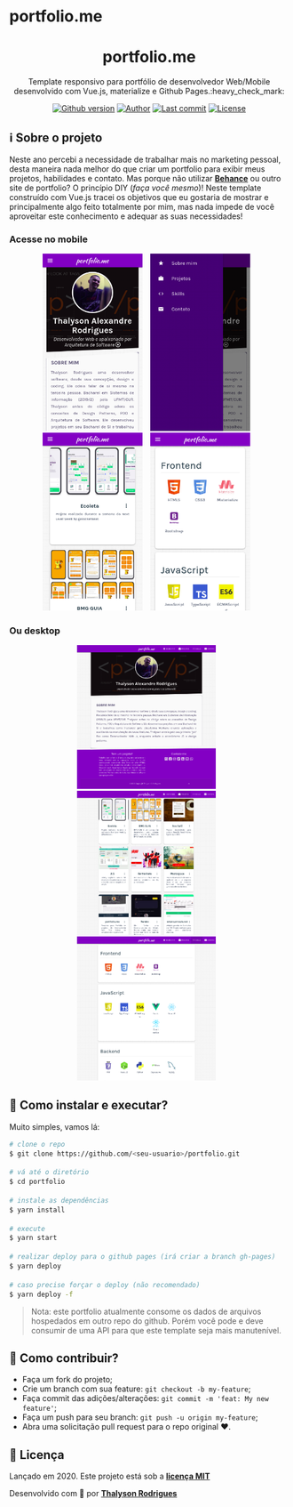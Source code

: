 # portfolio.me

<h1 align="center">portfolio.me</h1>
<p align="center">Template responsivo para portfólio de desenvolvedor Web/Mobile desenvolvido com Vue.js, materialize e Github Pages.:heavy_check_mark:</p>

<div align="center">

[![Github version](https://img.shields.io/github/v/release/thalysonalexr/portfolio?color=%237159c1&style=flat-square)](https://github.com/thalysonalexr/portfolio/tags)
[![Author](https://img.shields.io/badge/author-thalysonalexr-%237159c1?style=flat-square)](https://github.com/thalysonalexr)
[![Last commit](https://img.shields.io/github/last-commit/thalysonalexr/portfolio?color=%237159c1&style=flat-square)](https://github.com/thalysonalexr/portfolio/commits)
[![License](https://img.shields.io/github/license/thalysonalexr/portfolio?color=%237159c1&style=flat-square)](https://github.com/thalysonalexr/portfolio/blob/master/LICENSE)
</div>

## :information_source: Sobre o projeto

Neste ano percebi a necessidade de trabalhar mais no marketing pessoal, desta maneira nada melhor do que criar um portfolio para exibir meus projetos, habilidades e contato. Mas porque não utilizar **[Behance](https://www.behance.net/)** ou outro site de portfolio? O princípio DIY (*faça você mesmo*)! Neste template construído com Vue.js tracei os objetivos que eu gostaria de mostrar e principalmente algo feito totalmente por mim, mas nada impede de você aproveitar este conhecimento e adequar as suas necessidades!

### Acesse no mobile

<div align="center">

  <img width="180" style="margin-right: 10px" src="./docs/responsive-home.png" alt="Página Home responsiva" title="Página Home responsiva">

  <img width="180" style="margin-right: 10px"  src="./docs/responsive-sidebar.png" alt="Sidebar responsiva" title="Sidebar responsiva">

  <img width="180" style="margin-right: 10px"  src="./docs/responsive-projects.png" alt="Página Projects responsiva" title="Página Skills responsiva">

  <img width="180" style="margin-right: 10px"  src="./docs/responsive-skills.png" alt="Página Skills responsiva" title="Página Skills responsiva">

</div>

### Ou desktop

<div align="center">

  <img width="250" style="margin-right: 10px"  src="./docs/home.png" alt="Página Home" title="Página Home">

  <img width="250" style="margin-right: 10px"  src="./docs/projects.png" alt="Página Projects" title="Página Projects">

  <img width="250" style="margin-right: 10px"  src="./docs/skills.png" alt="Página Skills" title="Página Skills">

</div>

## :rocket: Como instalar e executar?

Muito simples, vamos lá:

```bash
# clone o repo
$ git clone https://github.com/<seu-usuario>/portfolio.git

# vá até o diretório
$ cd portfolio

# instale as dependências
$ yarn install

# execute
$ yarn start

# realizar deploy para o github pages (irá criar a branch gh-pages)
$ yarn deploy

# caso precise forçar o deploy (não recomendado)
$ yarn deploy -f
```

> Nota: este portfolio atualmente consome os dados de arquivos hospedados em outro repo do github. Porém você pode e deve consumir de uma API para que este template seja mais manutenível.

## :thinking: Como contribuir?

- Faça um fork do projeto;
- Crie um branch com sua feature: `git checkout -b my-feature`;
- Faça commit das adições/alterações: `git commit -m 'feat: My new feature'`;
- Faça um push para seu branch: `git push -u origin my-feature`;
- Abra uma solicitação pull request para o repo original :heart:.

## :memo: Licença

Lançado em 2020. Este projeto está sob a [**licença MIT**](https://github.com/thalysonalexr/portfolio/blob/master/LICENSE)

Desenvolvido com :heartbeat: por [**Thalyson Rodrigues**](https://www.linkedin.com/in/thalysonrodrigues/)